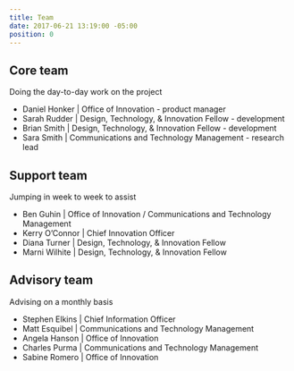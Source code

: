 ```yaml
---
title: Team
date: 2017-06-21 13:19:00 -05:00
position: 0
---
```


## Core team

Doing the day-to-day work on the project

* Daniel Honker \| Office of Innovation - product manager
* Sarah Rudder \| Design, Technology, & Innovation Fellow - development
* Brian Smith \| Design, Technology, & Innovation Fellow - development
* Sara Smith \| Communications and Technology Management - research lead
 
## Support team

Jumping in week to week to assist

* Ben Guhin \| Office of Innovation / Communications and Technology Management
* Kerry O’Connor \| Chief Innovation Officer
* Diana Turner \| Design, Technology, & Innovation Fellow
* Marni Wilhite \| Design, Technology, & Innovation Fellow
 
## Advisory team

Advising on a monthly basis

* Stephen Elkins \| Chief Information Officer
* Matt Esquibel \| Communications and Technology Management
* Angela Hanson \| Office of Innovation
* Charles Purma \| Communications and Technology Management
* Sabine Romero \| Office of Innovation